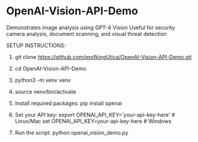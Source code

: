 # OpenAI-Vision-API-Demo
Demonstrates image analysis using GPT-4 Vision Useful for security camera analysis, document scanning, and visual threat detection

SETUP INSTRUCTIONS:
1. git clone https://github.com/profkingUtica/OpenAI-Vision-API-Demo.git

2. cd OpenAI-Vision-API-Demo

3. python3 -m venv venv

4. source venv/bin/activate

5. Install required packages:
   pip install openai

6. Set your API key:
   export OPENAI_API_KEY='your-api-key-here'  # Linux/Mac
   set OPENAI_API_KEY=your-api-key-here        # Windows

7. Run the script:
   python openai_vision_demo.py
